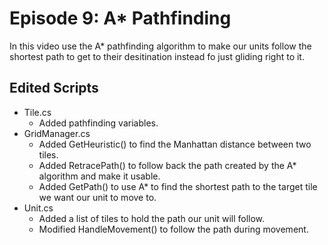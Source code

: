 # Episode 9: A* Pathfinding

In this video use the A* pathfinding algorithm to make our units follow the shortest path to get to their desitination instead fo just gliding right to it.

## Edited Scripts
- Tile.cs
  - Added pathfinding variables.
- GridManager.cs
  - Added GetHeuristic() to find the Manhattan distance between two tiles.
  - Added RetracePath() to follow back the path created by the A* algorithm and make it usable.
  - Added GetPath() to use A* to find the shortest path to the target tile we want our unit to move to.
- Unit.cs
  - Added a list of tiles to hold the path our unit will follow.
  - Modified HandleMovement() to follow the path during movement.

